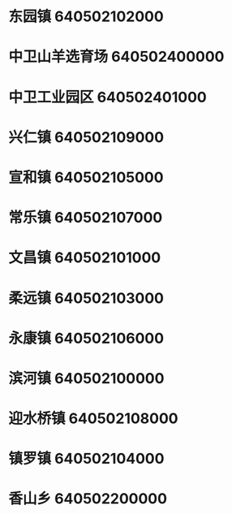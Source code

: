# 东园镇 640502102000
# 中卫山羊选育场 640502400000
# 中卫工业园区 640502401000
# 兴仁镇 640502109000
# 宣和镇 640502105000
# 常乐镇 640502107000
# 文昌镇 640502101000
# 柔远镇 640502103000
# 永康镇 640502106000
# 滨河镇 640502100000
# 迎水桥镇 640502108000
# 镇罗镇 640502104000
# 香山乡 640502200000
